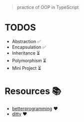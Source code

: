 
>  practice of OOP in TypeScript


# TODOS
- Abstraction ✅
- Encapsulation ✅
- Inheritance ⏳
- Polymorphism ⏳
- Mini Project ⏳



# Resources 📚
- [betterprogramming](https://betterprogramming.pub/understand-object-oriented-programming-with-typescript-c4ff8afa40d) ❤️
- [ditty](https://ditty.ir/posts/abstract-class-vs-interface/5VVA5) ❤️

 
